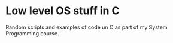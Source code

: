 # Low level OS stuff in C

Random scripts and examples of code un C as part of my System Programming course.
